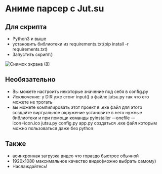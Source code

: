 # Аниме парсер с Jut.su


## Для скрипта
- Python3 и выше
- установить библиотеки из requirements.txt(pip install -r requirements.txt)
- Запустить скрипт:)
  


![Снимок экрана (8)](https://github.com/quthery/jut.su/assets/135026855/dd46e424-733e-4047-b69f-3af790568e9d)



## Необязательно
 - Вы можете настроить некоторые значение под себя в config.py
 - Исключение: у DIR уже стоит input() в файле jutsu.py так что его можете не трогать
 - вы можете компилировать этот проект в .exe файл для этого создайте виртуальное окружение установите в него нужные библиотеки и при помощи команды pyinstaller --onefile --icon=icon.ico jutsu.py config.py app.py создаться .exe файл которым можно пользоваться даже без python

## Также
 - асинхронная загрузка видео что гораздо быстрее обычной
 - 1920x1080 максимальное качество видео(можно выбрать самому)
 - Наслаждайтесь!





